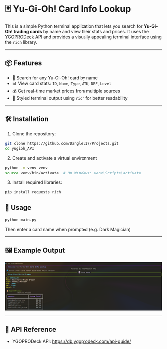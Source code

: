 # 🃏 Yu-Gi-Oh! Card Info Lookup

This is a simple Python terminal application that lets you search for **Yu-Gi-Oh! trading cards** by name and view their stats and prices. It uses the [YGOPRODeck API](https://db.ygoprodeck.com/api-guide/) and provides a visually appealing terminal interface using the `rich` library.

---

## 📦 Features

- 🔎 Search for any Yu-Gi-Oh! card by name
- 📊 View card stats: `ID`, `Name`, `Type`, `ATK`, `DEF`, `Level`
- 💰 Get real-time market prices from multiple sources
- 🎨 Styled terminal output using `rich` for better readability

---

## 🛠️ Installation

1. Clone the repository:

```bash
git clone https://github.com/Dangle117/Projects.git
cd yugioh_API
```

2. Create and activate a virtual environment
```bash
python -m venv venv
source venv/bin/activate  # On Windows: venv\Scripts\activate
```

3. Install required libraries:
```bash
pip install requests rich
```

## 🚀 Usage
```bash
python main.py
```

Then enter a card name when prompted (e.g. Dark Magician)

---

## 🖼️ Example Output

![output](example_output/example.png)

---

## 🔗 API Reference

- YGOPRODeck API: https://db.ygoprodeck.com/api-guide/
